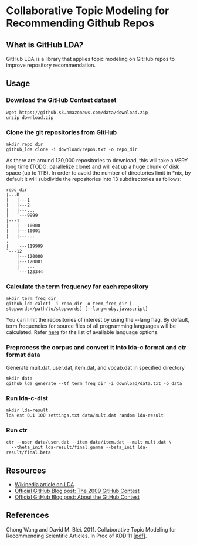 # Collaborative Topic Modeling for Recommending Github Repos

## What is GitHub LDA?

GitHub LDA is a library that applies topic modeling on GitHub repos to improve repository recommendation.

## Usage

### Download the GitHub Contest dataset

    wget https://github.s3.amazonaws.com/data/download.zip
    unzip download.zip

### Clone the git repositories from GitHub

    mkdir repo_dir
    github_lda clone -i download/repos.txt -o repo_dir

As there are around 120,000 repositories to download, this will take a VERY long time (TODO: parallelize clone) and will eat up a huge chunk of disk space (up to 1TB). In order to avoid the number of directories limit in \*nix, by default it will subdivide the repositories into 13 subdirectories as follows:

    repo_dir
    |---0
    |   |---1
    |   |---2
    |   |---...
    |   `---9999
    |---1
    |   |---10000
    |   |---10001
    |   |---...
    .
    |   `---119999
    `---12
        |---120000
        |---120001
        |---...
        `---123344

### Calculate the term frequency for each repository

    mkdir term_freq_dir
    github_lda calctf -i repo_dir -o term_freq_dir [--stopwords=/path/to/stopwords] [--lang=ruby,javascript]

You can limit the repositories of interest by using the --lang flag. By default, term frequencies for source files of all programming languages will be calculated. Refer [here][lang] for the list of available language options.

### Preprocess the corpus and convert it into lda-c format and ctr format data

Generate mult.dat, user.dat, item.dat, and vocab.dat in specified directory

    mkdir data
    github_lda generate --tf term_freq_dir -i download/data.txt -o data

### Run lda-c-dist

    mkdir lda-result
    lda est 0.1 100 settings.txt data/mult.dat random lda-result

### Run ctr

    ctr --user data/user.dat --item data/item.dat --mult mult.dat \
      --theta_init lda-result/final.gamma --beta_init lda-result/final.beta

## Resources

+ [Wikipedia article on LDA][wikipedia]
+ [Official GitHub Blog post: The 2009 GitHub Contest][blog1]
+ [Official GitHub Blog post: About the GitHub Contest][blog2]

## References

Chong Wang and David M. Blei. 2011. Collaborative Topic Modeling for Recommending Scientific Articles. In Proc of KDD'11  [[pdf][pdf]].

[pdf]: http://www.cs.cmu.edu/~chongw/papers/WangBlei2011.pdf
[wikipedia]: http://en.wikipedia.org/wiki/Latent_Dirichlet_allocation
[blog1]: https://github.com/blog/466-the-2009-github-contest
[blog2]: https://github.com/blog/481-about-the-github-contest
[data]: https://github.s3.amazonaws.com/data/download.zip
[lang]: https://github.com/github/linguist/blob/master/lib/linguist/languages.yml

